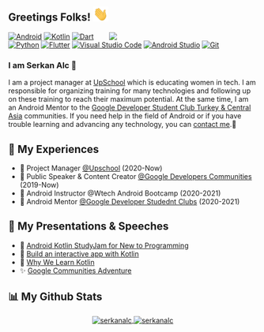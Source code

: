 
<h2> Greetings Folks! <img src="https://raw.githubusercontent.com/ABSphreak/ABSphreak/master/gifs/Hi.gif" width="30px"></h2>

<img align="right" src="https://github.com/rajput2107/rajput2107/blob/master/Assets/Developer.gif" width='300'/>



<p>
<a href="#"><img alt="Android" src="https://img.shields.io/badge/Android-3DDC84?logo=android&logoColor=white"></a>
<a href="https://github.com/search?q=user%3ADenverCoder1+language%3Akotlin"><img alt="Kotlin" src="https://img.shields.io/badge/Kotlin-0095D5.svg?logo=Kotlin&logoColor=white"></a>
<a href="https://github.com/search?q=user%3ADenverCoder1+language%3Adart"><img alt="Dart" src="https://img.shields.io/badge/Dart-15A6C4.svg?logo=dart&logoColor=white"></a>
<a href="https://github.com/search?q=user%3ADenverCoder1+language%3Apython"><img alt="Python" src="https://img.shields.io/badge/Python-14354C.svg?logo=python&logoColor=white"></a>
<a href="#"><img alt="Flutter" src="https://img.shields.io/badge/Flutter-02569B.svg?logo=flutter&logoColor=white"></a>
<a href="#"><img alt="Visual Studio Code" src="https://img.shields.io/badge/Visual%20Studio%20Code-0078d7.svg?logo=visual-studio-code&logoColor=white"></a>
<a href="#"><img alt="Android Studio" src="https://img.shields.io/badge/Android%20Studio-008678.svg?logo=android-studio&logoColor=white"></a>
<a href="#"><img alt="Git" src="https://img.shields.io/badge/Git-F05033.svg?logo=git&logoColor=white"></a>



</p> 
<h3>I am Serkan Alc 💚</h3> 

I am a project manager at [UpSchool](https://www.upschool.io/) which is educating women in tech. I am responsible for organizing training for many technologies and following up on these training to reach their maximum potential. At the same time, I am an Android Mentor to the [Google Developer Student Club Turkey & Central Asia](https://gdsc.community.dev/)
communities. If you need help in the field of Android or if you have trouble learning and advancing any technology, you can [contact me](https://calendly.com/serkanalc/30min?month=2021-11).🚀

## 💼 My Experiences

- 💼 Project Manager [@Upschool](https://www.upschool.io/) (2020-Now)
- 📢 Public Speaker & Content Creator [@Google Developers Communities](https://www.youtube.com/channel/UCwHGWX8X0TqGXMb-Q_GkmPg) (2019-Now)
- 💚 Android Instructor @Wtech Android Bootcamp (2020-2021)
- 💚 Android Mentor [@Google Developer Studednt Clubs](https://gdsc.community.dev/) (2020-2021)

## 🎤 My Presentations & Speeches

- 💚 [Android Kotlin StudyJam for New to Programming](https://www.youtube.com/watch?v=sJnEiMOlf3o)
- 💚 [Build an interactive app with Kotlin](https://www.youtube.com/watch?v=RnvGPWR0Cug&t)
- 💚 [Why We Learn Kotlin](https://www.youtube.com/watch?v=07OCiyYDFQ4&t=201s)
- ✨ [Google Communities Adventure](https://www.youtube.com/watch?v=jtsXeeSPXcQ)




## 📊 My Github Stats

<p align="center">
<a href="https://github.com/salihgueler">
  <img height="180em" align="center" src="https://github-readme-stats.vercel.app/api?username=serkanalc&show_icons=true&locale=en&theme=algolia&include_all_commits=true&count_private=true" alt="serkanalc"/>
  <img height="180em" align="center" src="https://github-readme-stats.vercel.app/api/top-langs?username=serkanalc&show_icons=true&locale=en&layout=compact&langs_count=8&theme=algolia" alt="serkanalc"/>
</a>
</p>





